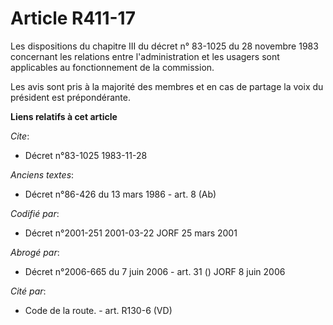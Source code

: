 # Article R411-17

Les dispositions du chapitre III du décret n° 83-1025 du 28 novembre 1983 concernant les relations entre l'administration et
les usagers sont applicables au fonctionnement de la commission.

Les avis sont pris à la majorité des membres et en cas de partage la voix du président est prépondérante.

**Liens relatifs à cet article**

_Cite_:

  - Décret n°83-1025 1983-11-28

_Anciens textes_:

  - Décret n°86-426 du 13 mars 1986 - art. 8 (Ab)

_Codifié par_:

  - Décret n°2001-251 2001-03-22 JORF 25 mars 2001

_Abrogé par_:

  - Décret n°2006-665 du 7 juin 2006 - art. 31 () JORF 8 juin 2006

_Cité par_:

  - Code de la route. - art. R130-6 (VD)
